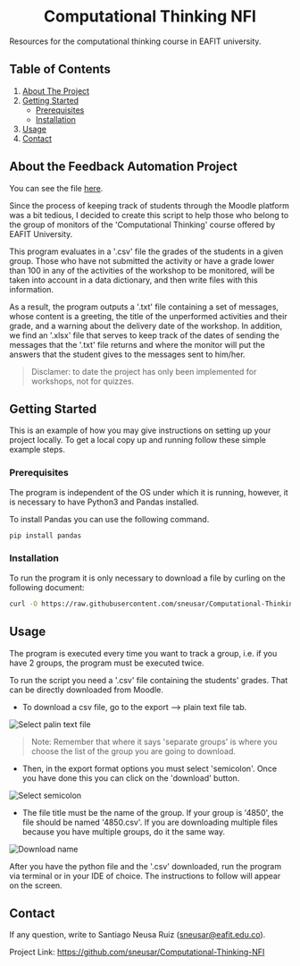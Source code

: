 <h1 align="center"> Computational Thinking NFI </h1>
Resources for the computational thinking course in EAFIT university.

## Table of Contents
<ol>
  <li><a href="#about-the-project">About The Project</a></li>
  <li>
    <a href="#getting-started">Getting Started</a>
    <ul>
      <li><a href="#prerequisites">Prerequisites</a></li>
      <li><a href="#installation">Installation</a></li>
    </ul>
  </li>
  <li><a href="#usage">Usage</a></li>
  <li><a href="#contact">Contact</a></li>
</ol>

<!-- ABOUT THE PROJECT -->

## About the Feedback Automation Project
You can see the file [here](https://github.com/sneusar/Computational-Thinking-NFI/blob/main/Feedback-Automation/workshops_feedback.py).

Since the process of keeping track of students through the Moodle platform was a bit tedious, I decided to create this script to help those who belong to the group of monitors of the 'Computational Thinking' course offered by EAFIT University.

This program evaluates in a '.csv' file the grades of the students in a given group. Those who have not submitted the activity or have a grade lower than 100 in any of the activities of the workshop to be monitored, will be taken into account in a data dictionary, and then write files with this information.

As a result, the program outputs a '.txt' file containing a set of messages, whose content is a greeting, the title of the unperformed activities and their grade, and a warning about the delivery date of the workshop. In addition, we find an '.xlsx' file that serves to keep track of the dates of sending the messages that the '.txt' file returns and where the monitor will put the answers that the student gives to the messages sent to him/her.

> Disclamer: to date the project has only been implemented for workshops, not for quizzes.

<!-- GETTING STARTED -->
## Getting Started

This is an example of how you may give instructions on setting up your project locally.
To get a local copy up and running follow these simple example steps.

### Prerequisites
The program is independent of the OS under which it is running, however, it is necessary to have Python3 and Pandas installed.

To install Pandas you can use the following command.
  ```sh
  pip install pandas
  ```
  
### Installation
To run the program it is only necessary to download a file by curling on the following document:
   ```sh
   curl -O https://raw.githubusercontent.com/sneusar/Computational-Thinking-NFI/main/Feedback-Automation/workshops_feedback.py
   ```
   
<!-- USAGE EXAMPLES -->
## Usage
The program is executed every time you want to track a group, i.e. if you have 2 groups, the program must be executed twice.

To run the script you need a '.csv' file containing the students' grades. That can be directly downloaded from Moodle.

* To download a csv file, go to the export --> plain text file tab.

![Select palin text file](https://user-images.githubusercontent.com/99107537/223928142-7defc6a7-6ec9-4eaf-a316-d362a8265486.png)
  
 > Note: Remember that where it says 'separate groups' is where you choose the list of the group you are going to download.

* Then, in the export format options you must select 'semicolon'. Once you have done this you can click on the 'download' button.

![Select semicolon](https://user-images.githubusercontent.com/99107537/223928857-4bd1573a-fdc7-433e-973f-3006e5871338.png)

* The file title must be the name of the group. If your group is '4850', the file should be named '4850.csv'. If you are downloading multiple files because you have multiple groups, do it the same way.

![Download name](https://user-images.githubusercontent.com/99107537/223929066-4ac7b9e6-77f4-4279-9209-a577763ed35b.png)

After you have the python file and the '.csv' downloaded, run the program via terminal or in your IDE of choice. The instructions to follow will appear on the screen.

<!-- CONTACT -->
## Contact
If any question, write to Santiago Neusa Ruiz (sneusar@eafit.edu.co).

Project Link: https://github.com/sneusar/Computational-Thinking-NFI
